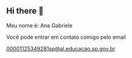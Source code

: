 ## Hi there 👋

Meu nome é: Ana Gabriele

Você pode entrar em contato comigo pelo email

00001125349281sp@al.educacao.sp.gov.br
